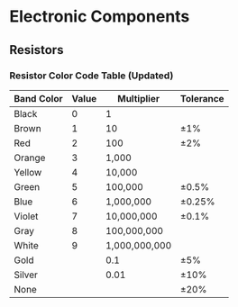 # Electronic Components

## Resistors

### Resistor Color Code Table (Updated)

| Band Color | Value | Multiplier | Tolerance |
|---|---|---|---|
| Black | 0 | 1 | |
| Brown | 1 | 10 | ±1% |
| Red | 2 | 100 | ±2% |
| Orange | 3 | 1,000 | |
| Yellow | 4 | 10,000 | |
| Green | 5 | 100,000 | ±0.5% |
| Blue | 6 | 1,000,000 | ±0.25% |
| Violet | 7 | 10,000,000 | ±0.1% |
| Gray | 8 | 100,000,000 | |
| White | 9 | 1,000,000,000 | |
| Gold | | 0.1 | ±5% |
| Silver | | 0.01 | ±10% |
| None | | | ±20% |
